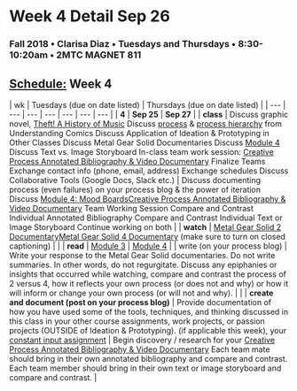 # Week 4 Detail Sep 26

### Fall 2018 • Clarisa Diaz • Tuesdays and Thursdays • 8:30-10:20am • 2MTC MAGNET 811

## [Schedule:](./) Week 4

| wk | Tuesdays \(due on date listed\) | Thursdays \(due on date listed\) |
| --- | --- | --- | --- | --- | --- | --- |
| **4** | **Sep 25** | **Sep 27** |
| **class** | Discuss graphic novel, [Theft! A History of Music](https://law.duke.edu/musiccomic/download/) Discuss [process](http://blog.visualmotive.com/wp-content/uploads/2009/12/mccloud_understanding_comics.jpg) & [process hierarchy](http://i46.tinypic.com/2nrn6t0.png) from Understanding Comics Discuss Application of Ideation & Prototyping in Other Classes Discuss Metal Gear Solid Documentaries Discuss [Module 4](http://teaching.polishedsolid.com/ip/mod4/content/index.html) Discuss Text vs. Image Storyboard In-class team work session: [Creative Process Annotated Bibliography & Video Documentary](../projects/creative-process-annotated-bibliography-and-video-documentary.md) Finalize Teams Exchange contact info \(phone, email, address\) Exchange schedules Discuss Collaborative Tools \(Google Docs, Slack etc.\) | Discuss documenting process \(even failures\) on your process blog & the power of iteration Discuss [Module 4: Mood Boards](http://teaching.polishedsolid.com/ip/mod4/content/index.html)[Creative Process Annotated Bibliography & Video Documentary](../projects/creative-process-annotated-bibliography-and-video-documentary.md) Team Working Session Compare and Contrast Individual Annotated Bibliography Compare and Contrast Individual Text or Image Storyboard Continue working on both |
| **watch** | [Metal Gear Solid 2 Documentary](https://www.youtube.com/watch?v=eJVYND_YRx8)[Metal Gear Solid 4 Documentary](https://www.youtube.com/watch?v=2nM7TLbs6fE) \(make sure to turn on closed captioning\) |  |
| **read** | [Module 3](http://teaching.polishedsolid.com/ip/mod3/content/index.html) | [Module 4](http://teaching.polishedsolid.com/ip/mod4/content/index.html) |
| write \(on your process blog\) | Write your response to the Metal Gear Solid documentaries. Do not write summaries. In other words, do not regurgitate. Discuss any epiphanies or insights that occurred while watching, compare and contrast the process of 2 versus 4, how it reflects your own process \(or does not and why\) or how it will inform or change your own process \(or will not and why\). |  |
| **create and document \(post on your process blog\)** | Provide documentation of how you have used some of the tools, techniques, and thinking discussed in this class in your other course assignments, work projects, or passion projects \(OUTSIDE of Ideation & Prototyping\). \(if applicable this week\), your [constant input assignment](week-4-detail-sep-25.md) | Begin discovery / research for your [Creative Process Annotated Bibliography & Video Documentary](../projects/creative-process-annotated-bibliography-and-video-documentary.md) Each team mate should bring in their own annotated bibliography and compare and contrast. Each team member should bring in their own text or image storyboard and compare and contrast. |

